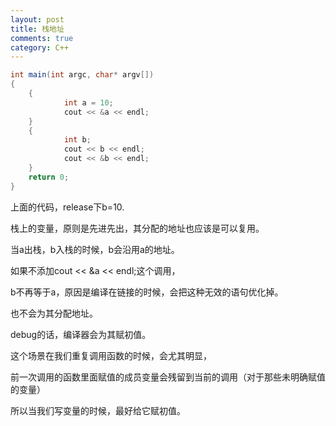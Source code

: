 ```yaml
---
layout: post
title: 栈地址
comments: true
category: C++
---
```

```java
int main(int argc, char* argv[])
{
    {
            int a = 10;
            cout << &a << endl;
    }
    {
            int b;
            cout << b << endl;
            cout << &b << endl;
    }
    return 0;
}
```

上面的代码，release下b=10.

栈上的变量，原则是先进先出，其分配的地址也应该是可以复用。

当a出栈，b入栈的时候，b会沿用a的地址。

如果不添加cout << &a << endl;这个调用，

b不再等于a，原因是编译在链接的时候，会把这种无效的语句优化掉。

也不会为其分配地址。

debug的话，编译器会为其赋初值。

这个场景在我们重复调用函数的时候，会尤其明显，

前一次调用的函数里面赋值的成员变量会残留到当前的调用（对于那些未明确赋值的变量）

所以当我们写变量的时候，最好给它赋初值。
